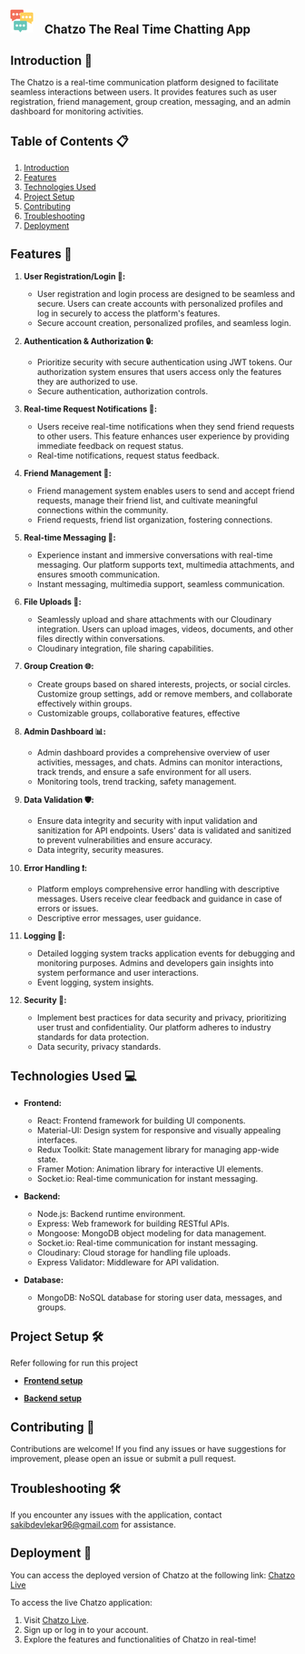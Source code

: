<div style="display: flex; align-items: center;">
  <img src="client/public/react.png" width="40" height="40" style="margin-right: 20px;" />
  <h2 style="margin-bottom: 0;">Chatzo The Real Time Chatting App
</h2>
</div>

## Introduction 🌟

The Chatzo is a real-time communication platform designed to facilitate seamless interactions between users. It provides features such as user registration, friend management, group creation, messaging, and an admin dashboard for monitoring activities.

## Table of Contents 📋

1. [Introduction](#introduction)
2. [Features](#features)
3. [Technologies Used](#technologies-used)
4. [Project Setup](#project-setup)
5. [Contributing](#contributing)
6. [Troubleshooting](#troubleshooting)
7. [Deployment](#deployment)

## Features 🌈

1. **User Registration/Login 🚪:**

   - User registration and login process are designed to be seamless and secure. Users can create accounts with personalized profiles and log in securely to access the platform's features.
   - Secure account creation, personalized profiles, and seamless login.

2. **Authentication & Authorization 🔒:**

   - Prioritize security with secure authentication using JWT tokens. Our authorization system ensures that users access only the features they are authorized to use.
   - Secure authentication, authorization controls.

3. **Real-time Request Notifications 📩:**

   - Users receive real-time notifications when they send friend requests to other users. This feature enhances user experience by providing immediate feedback on request status.
   - Real-time notifications, request status feedback.

4. **Friend Management 👫:**

   - Friend management system enables users to send and accept friend requests, manage their friend list, and cultivate meaningful connections within the community.
   - Friend requests, friend list organization, fostering connections.

5. **Real-time Messaging 💬:**

   - Experience instant and immersive conversations with real-time messaging. Our platform supports text, multimedia attachments, and ensures smooth communication.
   - Instant messaging, multimedia support, seamless communication.

6. **File Uploads 📁:**

   - Seamlessly upload and share attachments with our Cloudinary integration. Users can upload images, videos, documents, and other files directly within conversations.
   - Cloudinary integration, file sharing capabilities.

7. **Group Creation 🌐:**

   - Create groups based on shared interests, projects, or social circles. Customize group settings, add or remove members, and collaborate effectively within groups.
   - Customizable groups, collaborative features, effective

8. **Admin Dashboard 📊:**

   - Admin dashboard provides a comprehensive overview of user activities, messages, and chats. Admins can monitor interactions, track trends, and ensure a safe environment for all users.
   - Monitoring tools, trend tracking, safety management.

9. **Data Validation 🛡️:**

   - Ensure data integrity and security with input validation and sanitization for API endpoints. Users' data is validated and sanitized to prevent vulnerabilities and ensure accuracy.
   - Data integrity, security measures.

10. **Error Handling ❗:**

    - Platform employs comprehensive error handling with descriptive messages. Users receive clear feedback and guidance in case of errors or issues.
    - Descriptive error messages, user guidance.

11. **Logging 📝:**

    - Detailed logging system tracks application events for debugging and monitoring purposes. Admins and developers gain insights into system performance and user interactions.
    - Event logging, system insights.

12. **Security 🔐:**

    - Implement best practices for data security and privacy, prioritizing user trust and confidentiality. Our platform adheres to industry standards for data protection.
    - Data security, privacy standards.

## Technologies Used 💻

- **Frontend:**

  - React: Frontend framework for building UI components.
  - Material-UI: Design system for responsive and visually appealing interfaces.
  - Redux Toolkit: State management library for managing app-wide state.
  - Framer Motion: Animation library for interactive UI elements.
  - Socket.io: Real-time communication for instant messaging.

- **Backend:**

  - Node.js: Backend runtime environment.
  - Express: Web framework for building RESTful APIs.
  - Mongoose: MongoDB object modeling for data management.
  - Socket.io: Real-time communication for instant messaging.
  - Cloudinary: Cloud storage for handling file uploads.
  - Express Validator: Middleware for API validation.

- **Database:**
  - MongoDB: NoSQL database for storing user data, messages, and groups.

## Project Setup 🛠️

Refer following for run this project

- **[Frontend setup](./client/README.md)**

- **[Backend setup](./server/README.md)**

## Contributing 🌱

Contributions are welcome! If you find any issues or have suggestions for improvement, please open an issue or submit a pull request.

## Troubleshooting 🛠️

If you encounter any issues with the application, contact [sakibdevlekar96@gmail.com](mailto:sakibdevlekar96@gmail.com) for assistance.

## Deployment 🚀

You can access the deployed version of Chatzo at the following link:
[Chatzo Live](https://your-deployment-link.com)

To access the live Chatzo application:

1. Visit [Chatzo Live](https://your-deployment-link.com).
2. Sign up or log in to your account.
3. Explore the features and functionalities of Chatzo in real-time!
